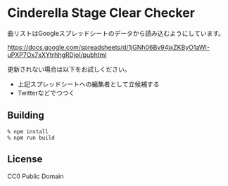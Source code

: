 Cinderella Stage Clear Checker
==============================

曲リストはGoogleスプレッドシートのデータから読み込むようにしています。

https://docs.google.com/spreadsheets/d/1jGNh06Bv94jxZKByO1aWI-uPXP7Ox7xXYtrhhgRDjoI/pubhtml

更新されない場合は以下をお試しください。

- 上記スプレッドシートへの編集者として立候補する
- Twitterなどでつつく

Building
--------

```
% npm install
% npm run build
```

License
-------

CC0 Public Domain
